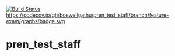[![Build Status](https://travis-ci.org/boswellgathu/pren_test_staff.svg?branch=master)](https://travis-ci.org/boswellgathu/pren_test_staff)
https://codecov.io/gh/boswellgathu/pren_test_staff/branch/feature-exam/graphs/badge.svg
# pren_test_staff
